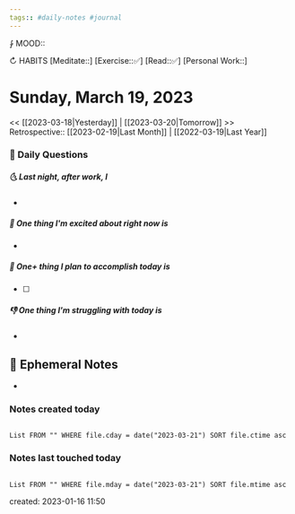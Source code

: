 ```yaml
---
tags:: #daily-notes #journal
---
```


⨑ MOOD::

↻ HABITS
[Meditate::]
[Exercise::✅]
[Read::✅]
[Personal Work::]

# Sunday, March 19, 2023

\<\< [[2023-03-18|Yesterday]] | [[2023-03-20|Tomorrow]] >>
Retrospective:: [[2023-02-19|Last Month]] | [[2022-03-19|Last Year]]

### 📅 Daily Questions

##### 🌜 Last night, after work, I

-

##### 🙌 One thing I'm excited about right now is

-

##### 🚀 One+ thing I plan to accomplish today is

- [ ]

##### 👎 One thing I'm struggling with today is

-

## 📝 Ephemeral Notes

-

### Notes created today

```dataview

List FROM "" WHERE file.cday = date("2023-03-21") SORT file.ctime asc

```

### Notes last touched today

```dataview

List FROM "" WHERE file.mday = date("2023-03-21") SORT file.mtime asc

```

created: 2023-01-16 11:50
